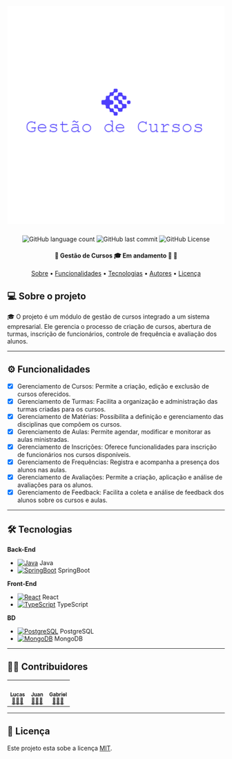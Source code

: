 <h1 align="center">
    <img alt="logo" title="Gestão de Cursos" src="/.github/logo.png" />
</h1>

<p align="center">
  <img alt="GitHub language count" src="https://img.shields.io/github/languages/count/lucas0headshot/GS-SENAC">
  
  <img alt="GitHub last commit" src="https://img.shields.io/github/last-commit/lucas0headshot/GS-SENAC">
    
  <img alt="GitHub License" src="https://img.shields.io/github/license/lucas0headshot/GS-SENAC">
</p>

<h4 align="center"> 
	🚧  Gestão de Cursos 🎓 Em andamento 🚀 🚧
</h4>

<p align="center">
 <a href="#-sobre-o-projeto">Sobre</a> •
 <a href="#-funcionalidades">Funcionalidades</a> •
 <a href="#-tecnologias">Tecnologias</a> • 
 <a href="#-contribuidores">Autores</a> • 
 <a href="#user-content--licença">Licença</a>
</p>


## 💻 Sobre o projeto

🎓 O projeto é um módulo de gestão de cursos integrado a um sistema empresarial. Ele gerencia o processo de criação de cursos, abertura de turmas, inscrição de funcionários, controle de frequência e avaliação dos alunos.

---

## ⚙️ Funcionalidades

- [x] Gerenciamento de Cursos: Permite a criação, edição e exclusão de cursos oferecidos.
- [x] Gerenciamento de Turmas: Facilita a organização e administração das turmas criadas para os cursos.
- [x] Gerenciamento de Matérias: Possibilita a definição e gerenciamento das disciplinas que compõem os cursos.
- [x] Gerenciamento de Aulas: Permite agendar, modificar e monitorar as aulas ministradas.
- [x] Gerenciamento de Inscrições: Oferece funcionalidades para inscrição de funcionários nos cursos disponíveis.
- [x] Gerenciamento de Frequências: Registra e acompanha a presença dos alunos nas aulas.
- [x] Gerenciamento de Avaliações: Permite a criação, aplicação e análise de avaliações para os alunos.
- [x] Gerenciamento de Feedback: Facilita a coleta e análise de feedback dos alunos sobre os cursos e aulas.

---

## 🛠 Tecnologias

**Back-End**
- [![Java](https://img.shields.io/badge/Java-007396?style=for-the-badge&logo=java&logoColor=white)](https://www.java.com/) Java
- [![SpringBoot](https://img.shields.io/badge/Spring_Boot-6DB33F?style=for-the-badge&logo=spring&logoColor=white)](https://spring.io/projects/spring-boot) SpringBoot

**Front-End**
- [![React](https://img.shields.io/badge/React-61DAFB?style=for-the-badge&logo=react&logoColor=white)](https://reactjs.org/) React
- [![TypeScript](https://img.shields.io/badge/TypeScript-007ACC?style=for-the-badge&logo=typescript&logoColor=white)](https://www.typescriptlang.org/) TypeScript

**BD**
- [![PostgreSQL](https://img.shields.io/badge/PostgreSQL-316192?style=for-the-badge&logo=postgresql&logoColor=white)](https://www.postgresql.org/) PostgreSQL
- [![MongoDB](https://img.shields.io/badge/MongoDB-47A248?style=for-the-badge&logo=mongodb&logoColor=white)](https://www.mongodb.com/) MongoDB

---

## 👨‍💻 Contribuidores

<table>
  <tr>
    <td align="center"><a href="https://github.com/lucas0headshot"><img style="border-radius: 50%;" src="https://avatars.githubusercontent.com/u/81264339?s=100&v=4" width="100px;" alt=""/><br /><sub><b>Lucas</b></sub><br /><a href="#" title="Tech Lead">👨🏻‍💻</a></a></td>
    <td align="center"><a href="https://github.com/JuannCarloss"><img style="border-radius: 50%;" src="https://avatars.githubusercontent.com/u/113259173?s=100&v=4" width="100px;" alt=""/><br /><sub><b>Juan</b></sub><br /><a href="#" title="Tech Lead">👨🏻‍💻</a></a></td>
    <td align="center"><a href="https://github.com/Carrerogabriel"><img style="border-radius: 50%;" src="https://avatars.githubusercontent.com/u/132373775?s=100&v=4" width="100px;" alt=""/><br /><sub><b>Gabriel</b></sub><br /><a href="#" title="Full-Stack">👨🏻‍💻</a></a></td>
  </tr>
</table>

---

## 📝 Licença

Este projeto esta sobe a licença [MIT](./LICENSE).